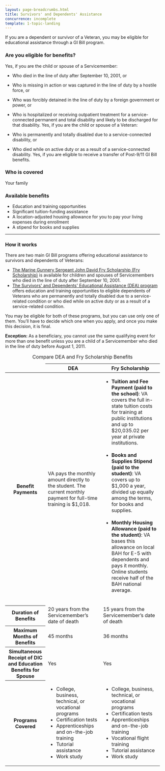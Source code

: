 ```yaml
---
layout: page-breadcrumbs.html
title: Survivors' and Dependents' Assistance
concurrence: incomplete
template: 1-topic-landing
---
```


If you are a dependent or survivor of a Veteran, you may be eligible for educational assistance through a GI Bill program.
<div class="call-out" markdown="1">

### Are you eligible for benefits?
Yes, if you are the child or spouse of a Servicemember:
  - Who died in the line of duty after September 10, 2001, or
  - Who is missing in action or was captured in the line of duty by a hostile force, or
  -	Who was forcibly detained in the line of duty by a foreign government or power, or
  -	Who is hospitalized or receiving outpatient treatment for a service-connected permanent and total disability and likely to be discharged for that disability.
Yes, if you are the child or spouse of a Veteran:

  - Who is permanently and totally disabled due to a service-connected disability, or
  -	Who died while on active duty or as a result of a service-connected disability.
Yes, if you are eligible to receive a transfer of Post-9/11 GI Bill benefits.

### Who is covered
Your family
</div>

### Available benefits

- Education and training opportunities
- Significant tuition-funding assistance
- A location-adjusted housing allowance for you to pay your living expenses during enrollment
- A stipend for books and supplies

--------

### How it works

There are two main GI Bill programs offering educational assistance to survivors and dependents of Veterans:

- [The Marine Gunnery Sergeant John David Fry Scholarship (Fry Scholarship)](/education/gi-bill/survivors-dependent-assistance/fry-scholarship/) is available for children and spouses of Servicemembers who died in the line of duty after September 10, 2001.
- [The Survivors' and Dependents' Educational Assistance (DEA) program](/education/gi-bill/survivors-dependent-assistance/dependents-education/) offers education and training opportunities to eligible dependents of Veterans who are permanently and totally disabled due to a service-related condition or who died while on active duty or as a result of a service-related condition.

You may be eligible for both of these programs, but you can use only one of them. You’ll have to decide which one when you apply, and once you make this decision, it is final.

**Exception:** As a beneficiary, you cannot use the same qualifying event for more than one benefit unless you are a child of a Servicemember who died in the line of duty before August 1, 2011.

<div class="va-table-overflow">
<table>
<caption>Compare DEA and Fry Scholarship Benefits</caption>
<thead>
  <tr>
    <td colspan="1"></td>
    <th colspan="1" scope="col">DEA</th>
    <th colspan="1" scope="col">Fry Scholarship</th>
  </tr>
</thead>
<tbody>
  <tr>
    <th scope="row"><strong>Benefit Payments</strong></th>
    <td>VA pays the monthly amount directly to the student. The current monthly payment for full-time training is $1,018.</td>
    <td>
    <ul>
      <li><strong>Tuition and Fee Payment (paid to the school)</strong>: VA covers the full in-state tuition costs for training at public institutions and up to $20,035.02 per year at private institutions.<br /><br /></li>
      <li><strong>Books and Supplies Stipend (paid to the student)</strong>:
    VA covers up to $1,000 a year, divided up equally among the terms, for books and supplies.<br /><br /></li>
      <li><strong>Monthly Housing Allowance (paid to the student)</strong>:
      VA bases this allowance on local BAH for E-5 with dependents and pays it monthly. Online students receive half of the BAH national average.</li>
    </ul>
    </td>
  </tr>

  <tr>
    <th scope="row"><strong>Duration of Benefits</strong></th>
    <td>20 years from the Servicemember’s date of death
  </td>
    <td>15 years from the Servicemember’s date of death
  </td>
  </tr>

  <tr>
    <th scope="row"><strong>Maximum Months of Benefits</strong></th>
    <td>45 months</td>
    <td>36 months</td>
  </tr>

  <tr>
    <th scope="row"><strong>Simultaneous Receipt of DIC and Education Benefits for Spouse</strong></th>
    <td>Yes</td>
    <td>Yes</td>
  </tr>

  <tr>
    <th scope="row"><strong>Programs Covered</strong></th>
    <td>
      <ul>
        <li>College, business, technical, or vocational programs</li>
        <li>Certification tests</li>
        <li>Apprenticeships and on-the-job training</li>
        <li>Tutorial assistance</li>
        <li>Work study
      </ul>
    </td>
    <td>
      <ul>
        <li>College, business, technical, or vocational programs</li>
        <li>Certification tests</li>
        <li>Apprenticeships and on-the-job training</li>
        <li>Vocational flight training</li>
        <li>Tutorial assistance</li>
        <li>Work study</li>
      </ul>
    </td>
  </tr>
</tbody>
</table>
